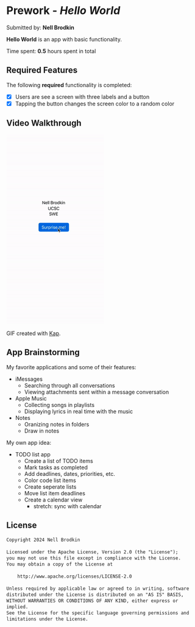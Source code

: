 # Prework - *Hello World*

Submitted by: **Nell Brodkin**

**Hello World** is an app with basic functionality.

Time spent: **0.5** hours spent in total

## Required Features

The following **required** functionality is completed:

- [x] Users are see a screen with three labels and a button
- [x] Tapping the button changes the screen color to a random color
 
## Video Walkthrough

<img src='walkthrough.gif' title='Video Walkthrough' width='' alt='Video Walkthrough' />

GIF created with [Kap](https://getkap.co/).

## App Brainstorming

My favorite applications and some of their features:
- iMessages
  - Searching through all conversations
  - Viewing attachments sent within a message conversation
- Apple Music
  - Collecting songs in playlists
  - Displaying lyrics in real time with the music
- Notes
  - Oranizing notes in folders
  - Draw in notes
 
My own app idea:
- TODO list app
  - Create a list of TODO items
  - Mark tasks as completed
  - Add deadlines, dates, priorities, etc.
  - Color code list items
  - Create seperate lists
  - Move list item deadlines
  - Create a calendar view
    - stretch: sync with calendar

## License

    Copyright 2024 Nell Brodkin

    Licensed under the Apache License, Version 2.0 (the "License");
    you may not use this file except in compliance with the License.
    You may obtain a copy of the License at

        http://www.apache.org/licenses/LICENSE-2.0

    Unless required by applicable law or agreed to in writing, software
    distributed under the License is distributed on an "AS IS" BASIS,
    WITHOUT WARRANTIES OR CONDITIONS OF ANY KIND, either express or implied.
    See the License for the specific language governing permissions and
    limitations under the License.
